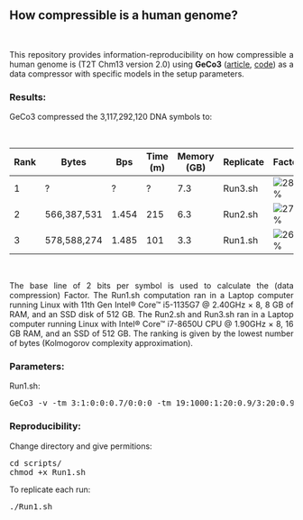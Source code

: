 <br>

## <b>How compressible is a human genome?</b> ##

<br>

<p align="justify">This repository provides information-reproducibility on how compressible a human genome is (T2T Chm13 version 2.0) using <b>GeCo3</b> (<a href="https://doi.org/10.1093/gigascience/giaa119">article</a>, <a href="https://github.com/cobilab/geco3">code</a>) as a data compressor with specific models in the setup parameters.</p>

### Results: ###

GeCo3 compressed the 3,117,292,120 DNA symbols to:

<br>

| Rank |Bytes       |Bps    | Time (m) | Memory (GB) | Replicate | Factor |
|------|------------|-------|----------|-------------|-----------|--------|
| 1    |          ? | ?     | ?        | 7.3         | Run3.sh   |![28%](https://progress-bar.dev/28) |
| 2    |566,387,531 | 1.454 | 215      | 6.3         | Run2.sh   |![27%](https://progress-bar.dev/27) |
| 3    |578,588,274 | 1.485 | 101      | 3.3         | Run1.sh   |![26%](https://progress-bar.dev/26) |

<br>

<p align="justify">The base line of 2 bits per symbol is used to calculate the (data compression) Factor. The Run1.sh computation ran in a Laptop computer running Linux with 11th Gen Intel® Core™ i5-1135G7 @ 2.40GHz × 8, 8 GB of RAM, and an SSD disk of 512 GB. The Run2.sh and Run3.sh ran in a Laptop computer running Linux with Intel® Core™ i7-8650U CPU @ 1.90GHz × 8, 16 GB RAM, and an SSD of 512 GB. The ranking is given by the lowest number of bytes (Kolmogorov complexity approximation).</p>

### Parameters:

Run1.sh:
<pre>
GeCo3 -v -tm 3:1:0:0:0.7/0:0:0 -tm 19:1000:1:20:0.9/3:20:0.9 HS.seq
</pre>

### Reproducibility: ###

Change directory and give permitions:
<pre>
cd scripts/
chmod +x Run1.sh
</pre>

To replicate each run:
<pre>
./Run1.sh
</pre>

